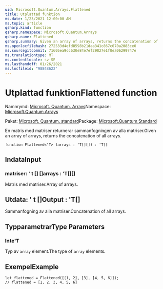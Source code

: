 ```yaml
---
uid: Microsoft.Quantum.Arrays.Flattened
title: Utplattad funktion
ms.date: 1/23/2021 12:00:00 AM
ms.topic: article
qsharp.kind: function
qsharp.namespace: Microsoft.Quantum.Arrays
qsharp.name: Flattened
qsharp.summary: Given an array of arrays, returns the concatenation of all arrays.
ms.openlocfilehash: 272533d4efd8598b21daa341c867c070a2083ce0
ms.sourcegitcommit: 71605ea9cc630e84e7ef29027e1f0ea06299747e
ms.translationtype: MT
ms.contentlocale: sv-SE
ms.lasthandoff: 01/26/2021
ms.locfileid: "98848622"
---
```

# <a name="flattened-function"></a><span data-ttu-id="78b86-102">Utplattad funktion</span><span class="sxs-lookup"><span data-stu-id="78b86-102">Flattened function</span></span>

<span data-ttu-id="78b86-103">Namnrymd: [Microsoft. Quantum. Arrays](xref:Microsoft.Quantum.Arrays)</span><span class="sxs-lookup"><span data-stu-id="78b86-103">Namespace: [Microsoft.Quantum.Arrays](xref:Microsoft.Quantum.Arrays)</span></span>

<span data-ttu-id="78b86-104">Paket: [Microsoft. Quantum. standard](https://nuget.org/packages/Microsoft.Quantum.Standard)</span><span class="sxs-lookup"><span data-stu-id="78b86-104">Package: [Microsoft.Quantum.Standard](https://nuget.org/packages/Microsoft.Quantum.Standard)</span></span>


<span data-ttu-id="78b86-105">En matris med matriser returnerar sammanfogningen av alla matriser.</span><span class="sxs-lookup"><span data-stu-id="78b86-105">Given an array of arrays, returns the concatenation of all arrays.</span></span>

```qsharp
function Flattened<'T> (arrays : 'T[][]) : 'T[]
```


## <a name="input"></a><span data-ttu-id="78b86-106">Indata</span><span class="sxs-lookup"><span data-stu-id="78b86-106">Input</span></span>

### <a name="arrays--t"></a><span data-ttu-id="78b86-107">matriser: ' t [] []</span><span class="sxs-lookup"><span data-stu-id="78b86-107">arrays : 'T[][]</span></span>

<span data-ttu-id="78b86-108">Matris med matriser.</span><span class="sxs-lookup"><span data-stu-id="78b86-108">Array of arrays.</span></span>



## <a name="output--t"></a><span data-ttu-id="78b86-109">Utdata: ' t []</span><span class="sxs-lookup"><span data-stu-id="78b86-109">Output : 'T[]</span></span>

<span data-ttu-id="78b86-110">Sammanfogning av alla matriser.</span><span class="sxs-lookup"><span data-stu-id="78b86-110">Concatenation of all arrays.</span></span>

## <a name="type-parameters"></a><span data-ttu-id="78b86-111">Typparametrar</span><span class="sxs-lookup"><span data-stu-id="78b86-111">Type Parameters</span></span>

### <a name="t"></a><span data-ttu-id="78b86-112">Inte</span><span class="sxs-lookup"><span data-stu-id="78b86-112">'T</span></span>

<span data-ttu-id="78b86-113">Typ av `array` element.</span><span class="sxs-lookup"><span data-stu-id="78b86-113">The type of `array` elements.</span></span>

## <a name="example"></a><span data-ttu-id="78b86-114">Exempel</span><span class="sxs-lookup"><span data-stu-id="78b86-114">Example</span></span>

```qsharp
let flattened = Flattened([[1, 2], [3], [4, 5, 6]]);
// flattened = [1, 2, 3, 4, 5, 6]
```